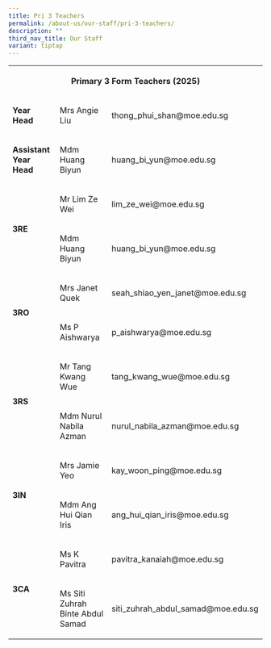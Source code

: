 ```yaml
---
title: Pri 3 Teachers
permalink: /about-us/our-staff/pri-3-teachers/
description: ""
third_nav_title: Our Staff
variant: tiptap
---
```

<table style="minWidth: 75px">
<colgroup>
<col>
<col>
<col>
</colgroup>
<tbody>
<tr>
<th rowspan="1" colspan="3">
<p>Primary 3 Form Teachers (2025)</p>
</th>
</tr>
<tr>
<td rowspan="1" colspan="1">
<p><strong>Year Head</strong>
</p>
</td>
<td rowspan="1" colspan="1">
<p>Mrs Angie Liu</p>
</td>
<td rowspan="1" colspan="1">
<p>thong_phui_shan@moe.edu.sg</p>
</td>
</tr>
<tr>
<td rowspan="1" colspan="1">
<p><strong>Assistant Year Head</strong>
</p>
</td>
<td rowspan="1" colspan="1">
<p>Mdm Huang Biyun</p>
</td>
<td rowspan="1" colspan="1">
<p>huang_bi_yun@moe.edu.sg</p>
</td>
</tr>
<tr>
<td rowspan="2" colspan="1">
<p><strong>3RE</strong>
</p>
</td>
<td rowspan="1" colspan="1">
<p>Mr Lim Ze Wei</p>
</td>
<td rowspan="1" colspan="1">
<p>lim_ze_wei@moe.edu.sg</p>
</td>
</tr>
<tr>
<td rowspan="1" colspan="1">
<p>Mdm Huang Biyun</p>
</td>
<td rowspan="1" colspan="1">
<p>huang_bi_yun@moe.edu.sg</p>
</td>
</tr>
<tr>
<td rowspan="2" colspan="1">
<p><strong>3RO</strong>
</p>
</td>
<td rowspan="1" colspan="1">
<p>Mrs Janet Quek</p>
</td>
<td rowspan="1" colspan="1">
<p>seah_shiao_yen_janet@moe.edu.sg</p>
</td>
</tr>
<tr>
<td rowspan="1" colspan="1">
<p>Ms P Aishwarya</p>
</td>
<td rowspan="1" colspan="1">
<p>p_aishwarya@moe.edu.sg</p>
</td>
</tr>
<tr>
<td rowspan="2" colspan="1">
<p><strong>3RS</strong>
</p>
</td>
<td rowspan="1" colspan="1">
<p>Mr Tang Kwang Wue</p>
</td>
<td rowspan="1" colspan="1">
<p>tang_kwang_wue@moe.edu.sg</p>
</td>
</tr>
<tr>
<td rowspan="1" colspan="1">
<p>Mdm Nurul Nabila Azman</p>
</td>
<td rowspan="1" colspan="1">
<p>nurul_nabila_azman@moe.edu.sg</p>
</td>
</tr>
<tr>
<td rowspan="2" colspan="1">
<p><strong>3IN</strong>
</p>
</td>
<td rowspan="1" colspan="1">
<p>Mrs Jamie Yeo</p>
</td>
<td rowspan="1" colspan="1">
<p>kay_woon_ping@moe.edu.sg</p>
</td>
</tr>
<tr>
<td rowspan="1" colspan="1">
<p>Mdm Ang Hui Qian Iris</p>
</td>
<td rowspan="1" colspan="1">
<p>ang_hui_qian_iris@moe.edu.sg</p>
</td>
</tr>
<tr>
<td rowspan="2" colspan="1">
<p><strong>3CA</strong>
</p>
</td>
<td rowspan="1" colspan="1">
<p>Ms K Pavitra</p>
</td>
<td rowspan="1" colspan="1">
<p>pavitra_kanaiah@moe.edu.sg</p>
</td>
</tr>
<tr>
<td rowspan="1" colspan="1">
<p>Ms Siti Zuhrah Binte Abdul Samad</p>
</td>
<td rowspan="1" colspan="1">
<p>siti_zuhrah_abdul_samad@moe.edu.sg</p>
</td>
</tr>
</tbody>
</table>
<p></p>